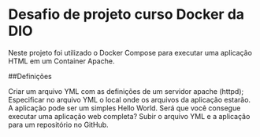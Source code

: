 # Desafio de projeto curso Docker da DIO
 Neste projeto foi utilizado o Docker Compose para executar uma aplicação HTML em um Container Apache.

##Definições

Criar um arquivo YML com as definições de um servidor apache (httpd);
Especificar no arquivo YML o local onde os arquivos da aplicação estarão. A aplicação pode ser um simples Hello World. Será que você consegue executar uma aplicação web completa?
Subir o arquivo YML e a aplicação para um repositório no GitHub.

